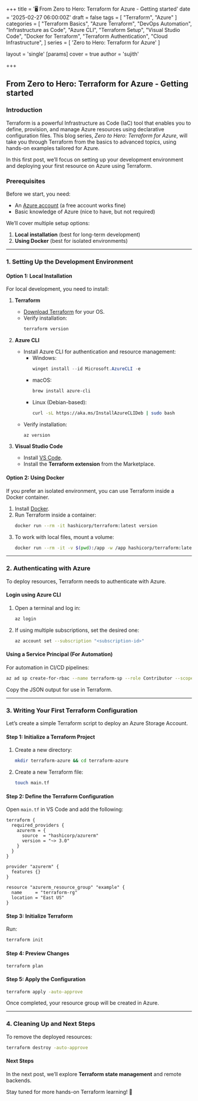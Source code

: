 +++
title = '🖥️ From Zero to Hero: Terraform for Azure - Getting started'
date = '2025-02-27 06:00:00Z'
draft = false
tags = [
  "Terraform",
  "Azure"
]
categories = [
  "Terraform Basics",
  "Azure Terraform",
  "DevOps Automation",
  "Infrastructure as Code",
  "Azure CLI",
  "Terraform Setup",
  "Visual Studio Code",
  "Docker for Terraform",
  "Terraform Authentication",
  "Cloud Infrastructure",
]
series = [
  'Zero to Hero: Terraform for Azure'
]

layout = 'single'
[params]
    cover = true
    author = 'sujith'
    
+++

## **From Zero to Hero: Terraform for Azure - Getting started**

### **Introduction**

Terraform is a powerful Infrastructure as Code (IaC) tool that enables you to define, provision, and manage Azure resources using declarative configuration files. This blog series, _Zero to Hero: Terraform for Azure_, will take you through Terraform from the basics to advanced topics, using hands-on examples tailored for Azure.

In this first post, we’ll focus on setting up your development environment and deploying your first resource on Azure using Terraform.

### **Prerequisites**

Before we start, you need:

- An [Azure account](https://azure.microsoft.com/en-us/free/) (a free account works fine)
- Basic knowledge of Azure (nice to have, but not required)

We’ll cover multiple setup options:

1. **Local installation** (best for long-term development)
2. **Using Docker** (best for isolated environments)

---

### **1. Setting Up the Development Environment**

#### **Option 1: Local Installation**

For local development, you need to install:

1. **Terraform**
   - [Download Terraform](https://developer.hashicorp.com/terraform/downloads) for your OS.
   - Verify installation:
     ```sh
     terraform version
     ```
2. **Azure CLI**

   - Install Azure CLI for authentication and resource management:
     - Windows:
       ```powershell
       winget install --id Microsoft.AzureCLI -e
       ```
     - macOS:
       ```sh
       brew install azure-cli
       ```
     - Linux (Debian-based):
       ```sh
       curl -sL https://aka.ms/InstallAzureCLIDeb | sudo bash
       ```
   - Verify installation:
     ```sh
     az version
     ```

3. **Visual Studio Code**
   - Install [VS Code](https://code.visualstudio.com/download).
   - Install the **Terraform extension** from the Marketplace.

#### **Option 2: Using Docker**

If you prefer an isolated environment, you can use Terraform inside a Docker container.

1. Install [Docker](https://www.docker.com/products/docker-desktop).
2. Run Terraform inside a container:
   ```sh
   docker run --rm -it hashicorp/terraform:latest version
   ```
3. To work with local files, mount a volume:
   ```sh
   docker run --rm -it -v $(pwd):/app -w /app hashicorp/terraform:latest init
   ```

---

### **2. Authenticating with Azure**

To deploy resources, Terraform needs to authenticate with Azure.

#### **Login using Azure CLI**

1. Open a terminal and log in:
   ```sh
   az login
   ```
2. If using multiple subscriptions, set the desired one:
   ```sh
   az account set --subscription "<subscription-id>"
   ```

#### **Using a Service Principal (For Automation)**

For automation in CI/CD pipelines:

```sh
az ad sp create-for-rbac --name terraform-sp --role Contributor --scopes /subscriptions/<subscription-id> --sdk-auth
```

Copy the JSON output for use in Terraform.

---

### **3. Writing Your First Terraform Configuration**

Let’s create a simple Terraform script to deploy an Azure Storage Account.

#### **Step 1: Initialize a Terraform Project**

1. Create a new directory:
   ```sh
   mkdir terraform-azure && cd terraform-azure
   ```
2. Create a new Terraform file:
   ```sh
   touch main.tf
   ```

#### **Step 2: Define the Terraform Configuration**

Open `main.tf` in VS Code and add the following:

```hcl
terraform {
  required_providers {
    azurerm = {
      source  = "hashicorp/azurerm"
      version = "~> 3.0"
    }
  }
}

provider "azurerm" {
  features {}
}

resource "azurerm_resource_group" "example" {
  name     = "terraform-rg"
  location = "East US"
}
```

#### **Step 3: Initialize Terraform**

Run:

```sh
terraform init
```

#### **Step 4: Preview Changes**

```sh
terraform plan
```

#### **Step 5: Apply the Configuration**

```sh
terraform apply -auto-approve
```

Once completed, your resource group will be created in Azure.

---

### **4. Cleaning Up and Next Steps**

To remove the deployed resources:

```sh
terraform destroy -auto-approve
```

#### **Next Steps**

In the next post, we’ll explore **Terraform state management** and remote backends.

Stay tuned for more hands-on Terraform learning! 🚀
